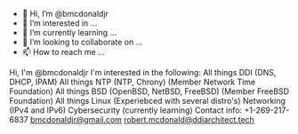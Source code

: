 - 👋 Hi, I’m @bmcdonaldjr
- 👀 I’m interested in ...
- 🌱 I’m currently learning ...
- 💞️ I’m looking to collaborate on ...
- 📫 How to reach me ...

Hi, I'm @bmcdonaldjr
I'm interested in the following:
All things DDI (DNS, DHCP, IPAM)
All things NTP (NTP, Chrony) (Member Network Time Foundation)
All things BSD (OpenBSD, NetBSD, FreeBSD) (Member FreeBSD Foundation)
All things Linux (Experiebced with several distro's)
Networking (IPv4 and IPv6)
Cybersecurity (currently learning)
Contact info:
+1-269-217-6837
bmcdonaldjr@gmail.com
robert.mcdonald@ddiarchitect.tech
